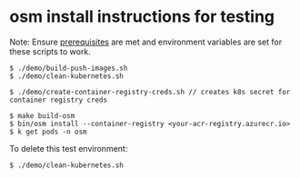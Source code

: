 # osm install instructions for testing

Note: Ensure [prerequisites](https://github.com/open-service-mesh/osm/blob/master/DEMO.md#prerequisites) are met and environment variables are set for these scripts to work.

```console
$ ./demo/build-push-images.sh
$ ./demo/clean-kubernetes.sh

$ ./demo/create-container-registry-creds.sh // creates k8s secret for container registry creds

$ make build-osm
$ bin/osm install --container-registry <your-acr-registry.azurecr.io>
$ k get pods -n osm
```

To delete this test environment:
```console
$ ./demo/clean-kubernetes.sh
```
